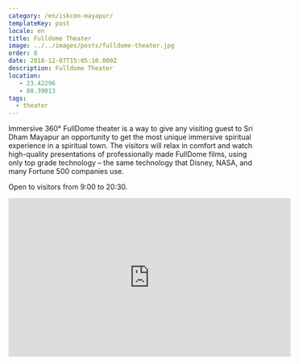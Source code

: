 ```yaml
---
category: /en/iskcon-mayapur/
templateKey: post
locale: en
title: Fulldome Theater
image: ../../images/posts/fulldome-theater.jpg
order: 8
date: 2018-12-07T15:05:10.000Z
description: Fulldome Theater
location:
   - 23.42296
   - 88.39013
tags:
  - theater
---
```

Immersive 360° FullDome theater is a way to give any visiting guest to Sri Dham Mayapur an opportunity to get the most unique immersive spiritual experience in a spiritual town. The visitors will relax in comfort and watch high-quality presentations of professionally made FullDome films, using only top grade technology – the same technology that Disney, NASA, and many Fortune 500 companies use.

Open to visitors from 9:00 to 20:30.

<iframe width="560" height="315" src="https://www.youtube.com/embed/VysTLxymWRE" frameborder="0" allow="accelerometer; autoplay; encrypted-media; gyroscope; picture-in-picture" allowfullscreen></iframe>

<tbd locale="en" url="mailto:haribol@mayapur.live"></tbd>
